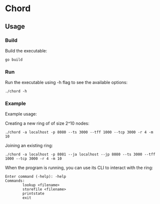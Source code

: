 # Chord

## Usage

### Build

Build the executable:

```
go build
```

### Run

Run the executable using -h flag to see the available options:

```
./chord -h
```

### Example

Example usage:

Creating a new ring of of size 2^10 nodes:

```
./chord -a localhost -p 8080 --ts 3000 --tff 1000 --tcp 3000 -r 4 -m 10
```

Joining an existing ring:

```
./chord -a localhost -p 8081 --ja localhost --jp 8080 --ts 3000 --tff 1000 --tcp 3000 -r 4 -m 10
```

When the program is running, you can use its CLI to interact with the ring:

```
Enter command (-help): -help
Commands:
        lookup <filename>
        storefile <filename>
        printstate
        exit
```
